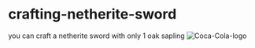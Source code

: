 # crafting-netherite-sword
you can craft a netherite sword with only 1 oak sapling
![Coca-Cola-logo](https://user-images.githubusercontent.com/120722913/221872574-9358c87d-2b85-475e-b39e-8f9e0180db2c.png)
